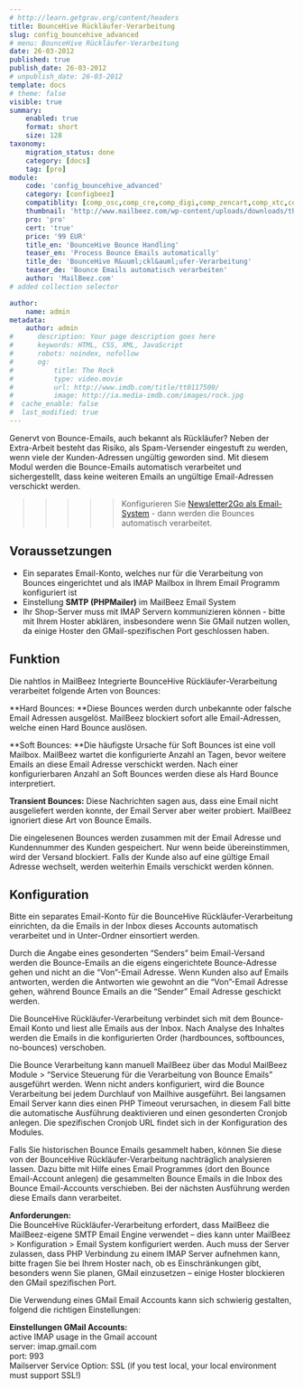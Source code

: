 ```yaml
---
# http://learn.getgrav.org/content/headers
title: BounceHive Rückläufer-Verarbeitung
slug: config_bouncehive_advanced
# menu: BounceHive Rückläufer-Verarbeitung
date: 26-03-2012
published: true
publish_date: 26-03-2012
# unpublish_date: 26-03-2012
template: docs
# theme: false
visible: true
summary:
    enabled: true
    format: short
    size: 128
taxonomy:
    migration_status: done
    category: [docs]
    tag: [pro]
module:
    code: 'config_bouncehive_advanced'
    category: [configbeez]
    compatiblity: [comp_osc,comp_cre,comp_digi,comp_zencart,comp_xtc,comp_gambio]
    thumbnail: 'http://www.mailbeez.com/wp-content/uploads/downloads/thumbnails/2012/05/icon_321.png'
    pro: 'pro'
    cert: 'true'
    price: '99 EUR'
    title_en: 'BounceHive Bounce Handling'
    teaser_en: 'Process Bounce Emails automatically'
    title_de: 'BounceHive R&uuml;ckl&auml;ufer-Verarbeitung'
    teaser_de: 'Bounce Emails automatisch verarbeiten'
    author: 'MailBeez.com'
# added collection selector

author:
    name: admin
metadata:
    author: admin
#      description: Your page description goes here
#      keywords: HTML, CSS, XML, JavaScript
#      robots: noindex, nofollow
#      og:
#          title: The Rock
#          type: video.movie
#          url: http://www.imdb.com/title/tt0117500/
#          image: http://ia.media-imdb.com/images/rock.jpg
#  cache_enable: false
#  last_modified: true
---
```



Genervt von Bounce-Emails, auch bekannt als Rückläufer? Neben der Extra-Arbeit besteht das Risiko, als Spam-Versender eingestuft zu werden, wenn viele der Kunden-Adressen ungültig geworden sind. Mit diesem Modul werden die Bounce-Emails automatisch verarbeitet und sichergestellt, dass keine weiteren Emails an ungültige Email-Adressen verschickt werden.


>>>>>Konfigurieren Sie [Newsletter2Go als Email-System](dokumentation/configbeez/config_email_engine) - dann werden die Bounces automatisch verarbeitet.


## Voraussetzungen

- Ein separates Email-Konto, welches nur für die Verarbeitung von Bounces eingerichtet  und als IMAP Mailbox in Ihrem Email Programm konfiguriert ist
- Einstellung **SMTP (PHPMailer)** im MailBeez Email System
- Ihr Shop-Server muss mit IMAP Servern kommunizieren können - bitte mit Ihrem Hoster abklären, insbesondere wenn Sie GMail nutzen wollen, da einige Hoster den GMail-spezifischen Port geschlossen haben.

## Funktion
Die nahtlos in MailBeez Integrierte BounceHive Rückläufer-Verarbeitung verarbeitet folgende Arten von Bounces:

**Hard Bounces: **Diese Bounces werden durch unbekannte oder falsche Email Adressen ausgelöst. MailBeez blockiert sofort alle Email-Adressen, welche einen Hard Bounce auslösen.

**Soft Bounces: **Die häufigste Ursache für Soft Bounces ist eine voll Mailbox. MailBeez wartet die konfigurierte Anzahl an Tagen, bevor weitere Emails an diese Email Adresse verschickt werden. Nach einer konfigurierbaren Anzahl an Soft Bounces werden diese als Hard Bounce interpretiert.

**Transient Bounces:** Diese Nachrichten sagen aus, dass eine Email nicht ausgeliefert werden konnte, der Email Server aber weiter probiert. MailBeez ignoriert diese Art von Bounce Emails.

Die eingelesenen Bounces werden zusammen mit der Email Adresse und Kundennummer des Kunden gespeichert. Nur wenn beide übereinstimmen, wird der Versand blockiert. Falls der Kunde also auf eine gültige Email Adresse wechselt, werden weiterhin Emails verschickt werden können.

## Konfiguration
 
Bitte ein separates Email-Konto für die BounceHive Rückläufer-Verarbeitung einrichten, da die Emails in der Inbox dieses Accounts automatisch verarbeitet und in Unter-Ordner einsortiert werden.

Durch die Angabe eines gesonderten “Senders” beim Email-Versand werden die Bounce-Emails an die eigens eingerichtete Bounce-Adresse gehen und nicht an die “Von”-Email Adresse. Wenn Kunden also auf Emails antworten, werden die Antworten wie gewohnt an die “Von”-Email Adresse gehen, während Bounce Emails an die “Sender” Email Adresse geschickt werden.

Die BounceHive Rückläufer-Verarbeitung verbindet sich mit dem Bounce-Email Konto und liest alle Emails aus der Inbox. Nach Analyse des Inhaltes werden die Emails in die konfigurierten Order (hardbounces, softbounces, no-bounces) verschoben.

Die Bounce Verarbeitung kann manuell MailBeez über das Modul MailBeez Module > “Service Steuerung für die Verarbeitung von Bounce Emails” ausgeführt werden. Wenn nicht anders konfiguriert, wird die Bounce Verarbeitung bei jedem Durchlauf von Mailhive ausgeführt. Bei langsamen Email Server kann dies einen PHP Timeout verursachen, in diesem Fall bitte die automatische Ausführung deaktivieren und einen gesonderten Cronjob anlegen. Die spezifischen Cronjob URL findet sich in der Konfiguration des Modules.

Falls Sie historischen Bounce Emails gesammelt haben, können Sie diese von der BounceHive Rückläufer-Verarbeitung nachträglich analysieren lassen. Dazu bitte mit Hilfe eines Email Programmes (dort den Bounce Email-Account anlegen) die gesammelten Bounce Emails in die Inbox des Bounce Email-Accounts verschieben. Bei der nächsten Ausführung werden diese Emails dann verarbeitet.

**Anforderungen:**  
 Die BounceHive Rückläufer-Verarbeitung erfordert, dass MailBeez die MailBeez-eigene SMTP Email Engine verwendet – dies kann unter MailBeez > Konfiguration > Email System konfiguriert werden. Auch muss der Server zulassen, dass PHP Verbindung zu einem IMAP Server aufnehmen kann, bitte fragen Sie bei Ihrem Hoster nach, ob es Einschränkungen gibt, besonders wenn Sie planen, GMail einzusetzen – einige Hoster blockieren den GMail spezifischen Port.

Die Verwendung eines GMail Email Accounts kann sich schwierig gestalten, folgend die richtigen Einstellungen:

**Einstellungen GMail Accounts:**  
 active IMAP usage in the Gmail account  
 server: imap.gmail.com  
 port: 993  
 Mailserver Service Option: SSL (if you test local, your local environment must support SSL!)

